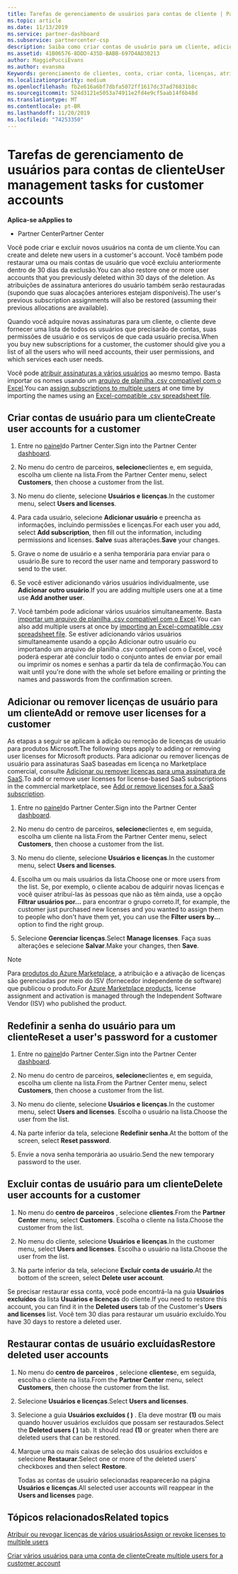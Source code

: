 ```yaml
---
title: Tarefas de gerenciamento de usuários para contas de cliente | Partner Center
ms.topic: article
ms.date: 11/13/2019
ms.service: partner-dashboard
ms.subservice: partnercenter-csp
description: Saiba como criar contas de usuário para um cliente, adicionar ou remover licenças de usuário, redefinir senhas de usuário, excluir contas de usuário ou restaurá-las.
ms.assetid: 41B06576-8DDD-435D-BABB-697D4AD30213
author: MaggiePucciEvans
ms.author: evansma
Keywords: gerenciamento de clientes, conta, criar conta, licenças, atribuir licença, gerenciamento de usuários, senha, Redefinir senha, alterar senha
ms.localizationpriority: medium
ms.openlocfilehash: fb2e616a6bf7dbfa5072ff1617dc37ad76831b8c
ms.sourcegitcommit: 524d3121e5053a74911e2fd4e9cf5aab14f6b48d
ms.translationtype: MT
ms.contentlocale: pt-BR
ms.lasthandoff: 11/20/2019
ms.locfileid: "74253350"
---
```

# <a name="user-management-tasks-for-customer-accounts"></a><span data-ttu-id="5d2a9-104">Tarefas de gerenciamento de usuários para contas de cliente</span><span class="sxs-lookup"><span data-stu-id="5d2a9-104">User management tasks for customer accounts</span></span>

<span data-ttu-id="5d2a9-105">**Aplica-se a**</span><span class="sxs-lookup"><span data-stu-id="5d2a9-105">**Applies to**</span></span>

- <span data-ttu-id="5d2a9-106">Partner Center</span><span class="sxs-lookup"><span data-stu-id="5d2a9-106">Partner Center</span></span>

<span data-ttu-id="5d2a9-107">Você pode criar e excluir novos usuários na conta de um cliente.</span><span class="sxs-lookup"><span data-stu-id="5d2a9-107">You can create and delete new users in a customer's account.</span></span> <span data-ttu-id="5d2a9-108">Você também pode restaurar uma ou mais contas de usuário que você excluiu anteriormente dentro de 30 dias da exclusão.</span><span class="sxs-lookup"><span data-stu-id="5d2a9-108">You can also restore one or more user accounts that you previously deleted within 30 days of the deletion.</span></span> <span data-ttu-id="5d2a9-109">As atribuições de assinatura anteriores do usuário também serão restauradas (supondo que suas alocações anteriores estejam disponíveis).</span><span class="sxs-lookup"><span data-stu-id="5d2a9-109">The user's previous subscription assignments will also be restored (assuming their previous allocations are available).</span></span>

<span data-ttu-id="5d2a9-110">Quando você adquire novas assinaturas para um cliente, o cliente deve fornecer uma lista de todos os usuários que precisarão de contas, suas permissões de usuário e os serviços de que cada usuário precisa.</span><span class="sxs-lookup"><span data-stu-id="5d2a9-110">When you buy new subscriptions for a customer, the customer should give you a list of all the users who will need accounts, their user permissions, and which services each user needs.</span></span>  

<span data-ttu-id="5d2a9-111">Você pode [atribuir assinaturas a vários usuários](bulk-license-provisioning-for-multiple-users.md) ao mesmo tempo. Basta importar os nomes usando um [arquivo de planilha .csv compatível com o Excel](adding-multiple-users-to-a-customer-account.md).</span><span class="sxs-lookup"><span data-stu-id="5d2a9-111">You can [assign subscriptions to multiple users](bulk-license-provisioning-for-multiple-users.md) at one time by importing the names using an [Excel-compatible .csv spreadsheet file](adding-multiple-users-to-a-customer-account.md).</span></span>

<a href="" id="createuseraccounts"></a>

## <a name="create-user-accounts-for-a-customer"></a><span data-ttu-id="5d2a9-112">Criar contas de usuário para um cliente</span><span class="sxs-lookup"><span data-stu-id="5d2a9-112">Create user accounts for a customer</span></span>

1. <span data-ttu-id="5d2a9-113">Entre no [painel](https://partner.microsoft.com/dashboard)do Partner Center.</span><span class="sxs-lookup"><span data-stu-id="5d2a9-113">Sign into the Partner Center [dashboard](https://partner.microsoft.com/dashboard).</span></span>

2. <span data-ttu-id="5d2a9-114">No menu do centro de parceiros, **selecione**clientes e, em seguida, escolha um cliente na lista.</span><span class="sxs-lookup"><span data-stu-id="5d2a9-114">From the Partner Center menu, select **Customers**, then choose a customer from the list.</span></span>

3. <span data-ttu-id="5d2a9-115">No menu do cliente, selecione **Usuários e licenças**.</span><span class="sxs-lookup"><span data-stu-id="5d2a9-115">In the customer menu, select **Users and licenses**.</span></span>

4. <span data-ttu-id="5d2a9-116">Para cada usuário, selecione **Adicionar usuário** e preencha as informações, incluindo permissões e licenças.</span><span class="sxs-lookup"><span data-stu-id="5d2a9-116">For each user you add, select **Add subscription**, then fill out the information, including permissions and licenses.</span></span> <span data-ttu-id="5d2a9-117">**Salve** suas alterações.</span><span class="sxs-lookup"><span data-stu-id="5d2a9-117">**Save** your changes.</span></span>

5. <span data-ttu-id="5d2a9-118">Grave o nome de usuário e a senha temporária para enviar para o usuário.</span><span class="sxs-lookup"><span data-stu-id="5d2a9-118">Be sure to record the user name and temporary password to send to the user.</span></span>

6. <span data-ttu-id="5d2a9-119">Se você estiver adicionando vários usuários individualmente, use **Adicionar outro usuário**.</span><span class="sxs-lookup"><span data-stu-id="5d2a9-119">If you are adding multiple users one at a time use **Add another user**.</span></span>

7. <span data-ttu-id="5d2a9-120">Você também pode adicionar vários usuários simultaneamente. Basta [importar um arquivo de planilha .csv compatível com o Excel](adding-multiple-users-to-a-customer-account.md).</span><span class="sxs-lookup"><span data-stu-id="5d2a9-120">You can also add multiple users at once by [importing an Excel-compatible .csv spreadsheet file](adding-multiple-users-to-a-customer-account.md).</span></span> <span data-ttu-id="5d2a9-121">Se estiver adicionando vários usuários simultaneamente usando a opção Adicionar outro usuário ou importando um arquivo de planilha .csv compatível com o Excel, você poderá esperar até concluir todo o conjunto antes de enviar por email ou imprimir os nomes e senhas a partir da tela de confirmação.</span><span class="sxs-lookup"><span data-stu-id="5d2a9-121">You can wait until you're done with the whole set before emailing or printing the names and passwords from the confirmation screen.</span></span>

<a href="" id="userlicensing"></a>

## <a name="add-or-remove-user-licenses-for-a-customer"></a><span data-ttu-id="5d2a9-122">Adicionar ou remover licenças de usuário para um cliente</span><span class="sxs-lookup"><span data-stu-id="5d2a9-122">Add or remove user licenses for a customer</span></span>

<span data-ttu-id="5d2a9-123">As etapas a seguir se aplicam à adição ou remoção de licenças de usuário para produtos Microsoft.</span><span class="sxs-lookup"><span data-stu-id="5d2a9-123">The following steps apply to adding or removing user licenses for Microsoft products.</span></span> <span data-ttu-id="5d2a9-124">Para adicionar ou remover licenças de usuário para assinaturas SaaS baseadas em licença no Marketplace comercial, consulte [Adicionar ou remover licenças para uma assinatura de SaaS](csp-commercial-marketplace-manage.md#add-or-remove-licenses-for-a-saas-subscription).</span><span class="sxs-lookup"><span data-stu-id="5d2a9-124">To add or remove user licenses for license-based SaaS subscriptions in the commercial marketplace, see [Add or remove licenses for a SaaS subscription](csp-commercial-marketplace-manage.md#add-or-remove-licenses-for-a-saas-subscription).</span></span>

1. <span data-ttu-id="5d2a9-125">Entre no [painel](https://partner.microsoft.com/dashboard)do Partner Center.</span><span class="sxs-lookup"><span data-stu-id="5d2a9-125">Sign into the Partner Center [dashboard](https://partner.microsoft.com/dashboard).</span></span>

2. <span data-ttu-id="5d2a9-126">No menu do centro de parceiros, **selecione**clientes e, em seguida, escolha um cliente na lista.</span><span class="sxs-lookup"><span data-stu-id="5d2a9-126">From the Partner Center menu, select **Customers**, then choose a customer from the list.</span></span>

3. <span data-ttu-id="5d2a9-127">No menu do cliente, selecione **Usuários e licenças**.</span><span class="sxs-lookup"><span data-stu-id="5d2a9-127">In the customer menu, select **Users and licenses**.</span></span>

4. <span data-ttu-id="5d2a9-128">Escolha um ou mais usuários da lista.</span><span class="sxs-lookup"><span data-stu-id="5d2a9-128">Choose one or more users from the list.</span></span> <span data-ttu-id="5d2a9-129">Se, por exemplo, o cliente acabou de adquirir novas licenças e você quiser atribuí-las às pessoas que não as têm ainda, use a opção **Filtrar usuários por...** para encontrar o grupo correto.</span><span class="sxs-lookup"><span data-stu-id="5d2a9-129">If, for example, the customer just purchased new licenses and you wanted to assign them to people who don't have them yet, you can use the **Filter users by...** option to find the right group.</span></span>

5. <span data-ttu-id="5d2a9-130">Selecione **Gerenciar licenças**.</span><span class="sxs-lookup"><span data-stu-id="5d2a9-130">Select **Manage licenses**.</span></span> <span data-ttu-id="5d2a9-131">Faça suas alterações e selecione **Salvar**.</span><span class="sxs-lookup"><span data-stu-id="5d2a9-131">Make your changes, then **Save**.</span></span>

> [!NOTE]
> <span data-ttu-id="5d2a9-132">Para [produtos do Azure Marketplace](csp-commercial-marketplace-manage.md#assign-licenses-and-activate-a-subscription-on-behalf-of-a-customer), a atribuição e a ativação de licenças são gerenciadas por meio do ISV (fornecedor independente de software) que publicou o produto.</span><span class="sxs-lookup"><span data-stu-id="5d2a9-132">For [Azure Marketplace products](csp-commercial-marketplace-manage.md#assign-licenses-and-activate-a-subscription-on-behalf-of-a-customer), license assignment and activation is managed through the Independent Software Vendor (ISV) who published the product.</span></span>

<a href="" id="resetpassword"></a>

## <a name="reset-a-users-password-for-a-customer"></a><span data-ttu-id="5d2a9-133">Redefinir a senha do usuário para um cliente</span><span class="sxs-lookup"><span data-stu-id="5d2a9-133">Reset a user's password for a customer</span></span>

1. <span data-ttu-id="5d2a9-134">Entre no [painel](https://partner.microsoft.com/dashboard)do Partner Center.</span><span class="sxs-lookup"><span data-stu-id="5d2a9-134">Sign into the Partner Center [dashboard](https://partner.microsoft.com/dashboard).</span></span>

2. <span data-ttu-id="5d2a9-135">No menu do centro de parceiros, **selecione**clientes e, em seguida, escolha um cliente na lista.</span><span class="sxs-lookup"><span data-stu-id="5d2a9-135">From the Partner Center menu, select **Customers**, then choose a customer from the list.</span></span>

3.  <span data-ttu-id="5d2a9-136">No menu do cliente, selecione **Usuários e licenças**.</span><span class="sxs-lookup"><span data-stu-id="5d2a9-136">In the customer menu, select **Users and licenses**.</span></span> <span data-ttu-id="5d2a9-137">Escolha o usuário na lista.</span><span class="sxs-lookup"><span data-stu-id="5d2a9-137">Choose the user from the list.</span></span>

4.  <span data-ttu-id="5d2a9-138">Na parte inferior da tela, selecione **Redefinir senha**.</span><span class="sxs-lookup"><span data-stu-id="5d2a9-138">At the bottom of the screen, select **Reset password**.</span></span> 

5.  <span data-ttu-id="5d2a9-139">Envie a nova senha temporária ao usuário.</span><span class="sxs-lookup"><span data-stu-id="5d2a9-139">Send the new temporary password to the user.</span></span>

<a href="" id="deleteuseraccounts"></a>

## <a name="delete-user-accounts-for-a-customer"></a><span data-ttu-id="5d2a9-140">Excluir contas de usuário para um cliente</span><span class="sxs-lookup"><span data-stu-id="5d2a9-140">Delete user accounts for a customer</span></span>

1.  <span data-ttu-id="5d2a9-141">No menu do **centro de parceiros** , selecione **clientes**.</span><span class="sxs-lookup"><span data-stu-id="5d2a9-141">From the **Partner Center** menu, select **Customers**.</span></span> <span data-ttu-id="5d2a9-142">Escolha o cliente na lista.</span><span class="sxs-lookup"><span data-stu-id="5d2a9-142">Choose the customer from the list.</span></span>

2.  <span data-ttu-id="5d2a9-143">No menu do cliente, selecione **Usuários e licenças**.</span><span class="sxs-lookup"><span data-stu-id="5d2a9-143">In the customer menu, select **Users and licenses**.</span></span> <span data-ttu-id="5d2a9-144">Escolha o usuário na lista.</span><span class="sxs-lookup"><span data-stu-id="5d2a9-144">Choose the user from the list.</span></span>

3.  <span data-ttu-id="5d2a9-145">Na parte inferior da tela, selecione **Excluir conta de usuário**.</span><span class="sxs-lookup"><span data-stu-id="5d2a9-145">At the bottom of the screen, select **Delete user account**.</span></span>

<span data-ttu-id="5d2a9-146">Se precisar restaurar essa conta, você pode encontrá-la na guia **Usuários excluídos** da lista **Usuários e licenças** do cliente.</span><span class="sxs-lookup"><span data-stu-id="5d2a9-146">If you need to restore this account, you can find it in the **Deleted users** tab of the Customer's **Users and licenses** list.</span></span> <span data-ttu-id="5d2a9-147">Você tem 30 dias para restaurar um usuário excluído.</span><span class="sxs-lookup"><span data-stu-id="5d2a9-147">You have 30 days to restore a deleted user.</span></span>

<a href="" id="restoreuseraccounts"></a>

## <a name="restore-deleted-user-accounts"></a><span data-ttu-id="5d2a9-148">Restaurar contas de usuário excluídas</span><span class="sxs-lookup"><span data-stu-id="5d2a9-148">Restore deleted user accounts</span></span>

1.  <span data-ttu-id="5d2a9-149">No menu do **centro de parceiros** , selecione **clientes**e, em seguida, escolha o cliente na lista.</span><span class="sxs-lookup"><span data-stu-id="5d2a9-149">From the **Partner Center** menu, select **Customers**, then choose the customer from the list.</span></span>

2.  <span data-ttu-id="5d2a9-150">Selecione **Usuários e licenças**.</span><span class="sxs-lookup"><span data-stu-id="5d2a9-150">Select **Users and licenses**.</span></span>

3.  <span data-ttu-id="5d2a9-151">Selecione a guia **Usuários excluídos ( )** . Ela deve mostrar **(1)** ou mais quando houver usuários excluídos que possam ser restaurados.</span><span class="sxs-lookup"><span data-stu-id="5d2a9-151">Select the **Deleted users ( )** tab. It should read **(1)** or greater when there are deleted users that can be restored.</span></span>

4.  <span data-ttu-id="5d2a9-152">Marque uma ou mais caixas de seleção dos usuários excluídos e selecione **Restaurar**.</span><span class="sxs-lookup"><span data-stu-id="5d2a9-152">Select one or more of the deleted users' checkboxes and then select **Restore**.</span></span>

    <span data-ttu-id="5d2a9-153">Todas as contas de usuário selecionadas reaparecerão na página **Usuários e licenças**.</span><span class="sxs-lookup"><span data-stu-id="5d2a9-153">All selected user accounts will reappear in the **Users and licenses** page.</span></span>

## <a name="related-topics"></a><span data-ttu-id="5d2a9-154">Tópicos relacionados</span><span class="sxs-lookup"><span data-stu-id="5d2a9-154">Related topics</span></span>


[<span data-ttu-id="5d2a9-155">Atribuir ou revogar licenças de vários usuários</span><span class="sxs-lookup"><span data-stu-id="5d2a9-155">Assign or revoke licenses to multiple users</span></span>](bulk-license-provisioning-for-multiple-users.md)

[<span data-ttu-id="5d2a9-156">Criar vários usuários para uma conta de cliente</span><span class="sxs-lookup"><span data-stu-id="5d2a9-156">Create multiple users for a customer account</span></span>](adding-multiple-users-to-a-customer-account.md)